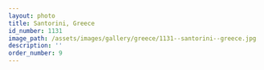 ```yaml
---
layout: photo
title: Santorini, Greece
id_number: 1131
image_path: /assets/images/gallery/greece/1131--santorini--greece.jpg
description: ''
order_number: 9
---
```

